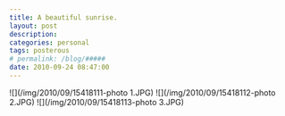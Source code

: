 ```yaml
---
title: A beautiful sunrise.
layout: post
description:  
categories: personal
tags: posterous
# permalink: /blog/#####
date: 2010-09-24 08:47:00
---
```


![](/img/2010/09/15418111-photo 1.JPG)
![](/img/2010/09/15418112-photo 2.JPG)
![](/img/2010/09/15418113-photo 3.JPG)
